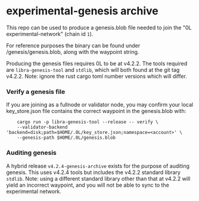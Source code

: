 # experimental-genesis archive

This repo can be used to produce a genesis.blob file needed to join the "0L experimental-network" (chain id `1`).

For reference purposes the binary can be found under /genesis/genesis.blob, along with the waypoint string.

Producing the genesis files requires 0L to be at v4.2.2. The tools required are `libra-genesis-tool` and `stdlib`, which will both found at the git tag v4.2.2. Note: ignore the rust cargo toml number versions which will differ.

### Verify a genesis file
If you are joining as a fullnode or validator node, you may confirm your local key_store.json file contains the correct waypoint in the genesis.blob with:

```
	cargo run -p libra-genesis-tool --release -- verify \
	--validator-backend 'backend=disk;path=$HOME/.0L/key_store.json;namespace=<account>' \
	--genesis-path $HOME/.0L/genesis.blob
```

### Auditing genesis
A hybrid release `v4.2.4-genesis-archive` exists for the purpose of auditing genesis. This uses v4.2.4 tools but includes the v4.2.2 standard library `stdlib`. Note: using a different standard library other than that at v4.2.2 will yield an incorrect waypoint, and you will not be able to sync to the experimental network.

